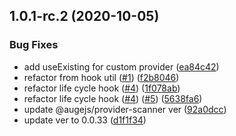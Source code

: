 ## 1.0.1-rc.2 (2020-10-05)


### Bug Fixes

* add useExisting for custom provider ([ea84c42](https://github.com/augejs/module-core/commit/ea84c4274d2a9de53724024d72e1de556d9d0488))
* refactor from hook util ([#1](https://github.com/augejs/module-core/issues/1)) ([f2b8046](https://github.com/augejs/module-core/commit/f2b804637cf82589079d5a8aef2dbe3108368b69))
* refactor life cycle hook ([#4](https://github.com/augejs/module-core/issues/4)) ([1f078ab](https://github.com/augejs/module-core/commit/1f078ab9b7a95a9cff79f6d2bea87e53c55219cb))
* refactor life cycle hook ([#4](https://github.com/augejs/module-core/issues/4)) ([#5](https://github.com/augejs/module-core/issues/5)) ([5638fa6](https://github.com/augejs/module-core/commit/5638fa67d269db32948ff208ed62232e568f203a))
* update @augejs/provider-scanner ver ([92a0dcc](https://github.com/augejs/module-core/commit/92a0dcce98de97ba010607419f567e3fda0fa87e))
* update ver to 0.0.33 ([d1f1f34](https://github.com/augejs/module-core/commit/d1f1f34dad9b981ff2f900ddc88dc8d6a41657ea))



